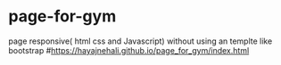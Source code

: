 # page-for-gym
 page responsive( html css and Javascript) without using an templte like bootstrap 
#https://hayajnehali.github.io/page_for_gym/index.html

